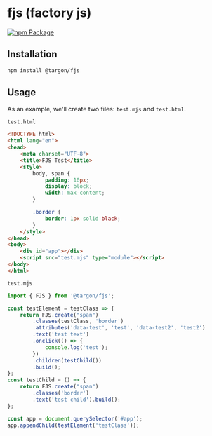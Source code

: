 # fjs (factory js)

[![npm Package](https://github.com/targoninc/fjs/actions/workflows/npm-publish.yml/badge.svg?branch=main)](https://github.com/targoninc/fjs/actions/workflows/npm-publish.yml)

## Installation

```bash
npm install @targon/fjs
```

## Usage

As an example, we'll create two files: `test.mjs` and `test.html`.

`test.html`
```html
<!DOCTYPE html>
<html lang="en">
<head>
    <meta charset="UTF-8">
    <title>FJS Test</title>
    <style>
        body, span {
            padding: 10px;
            display: block;
            width: max-content;
        }

        .border {
            border: 1px solid black;
        }
    </style>
</head>
<body>
    <div id="app"></div>
    <script src="test.mjs" type="module"></script>
</body>
</html>
```

`test.mjs`
```js
import { FJS } from '@targon/fjs';

const testElement = testClass => {
    return FJS.create("span")
        .classes(testClass, 'border')
        .attributes('data-test', 'test', 'data-test2', 'test2')
        .text('test text')
        .onclick(() => {
            console.log('test');
        })
        .children(testChild())
        .build();
};
const testChild = () => {
    return FJS.create("span")
        .classes('border')
        .text('test child').build();
};

const app = document.querySelector('#app');
app.appendChild(testElement('testClass'));
```